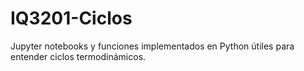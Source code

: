# IQ3201-Ciclos
Jupyter notebooks y funciones implementados en Python útiles para entender ciclos termodinámicos.
